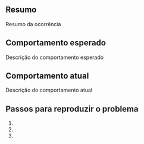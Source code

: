 ## Resumo
Resumo da ocorrência

## Comportamento esperado
Descrição do comportamento esperado

## Comportamento atual
Descrição do comportamento atual

## Passos para reproduzir o problema

1.
2.
3.
